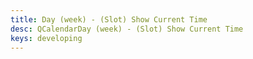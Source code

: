 ```yaml
---
title: Day (week) - (Slot) Show Current Time
desc: QCalendarDay (week) - (Slot) Show Current Time
keys: developing
---
```


<example-viewer
  title="(Slot) Show Current Time"
  file="WeekSlotDayContainerShowCurrentTime"
  codepen-title="QCalendarDay"
/>
